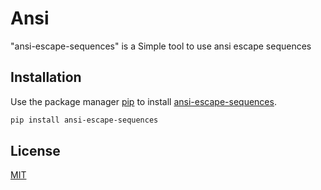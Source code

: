 # Ansi

"ansi-escape-sequences" is a Simple tool to use ansi escape sequences

## Installation

Use the package manager [pip](https://pip.pypa.io/en/stable/) to install [ansi-escape-sequences](https://pypi.org/project/ansi-escape-sequences/).

```bash
pip install ansi-escape-sequences
```

## License
[MIT](https://choosealicense.com/licenses/mit/)
